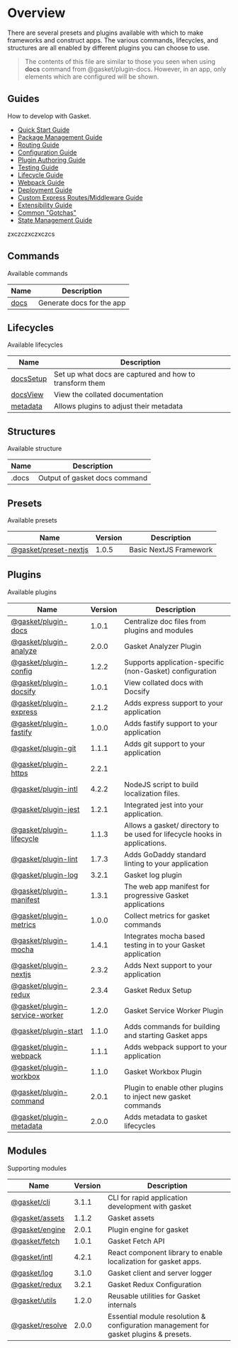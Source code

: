 # Overview

There are several presets and plugins available with which to make frameworks
and construct apps. The various commands, lifecycles, and structures are all
enabled by different plugins you can choose to use.

> The contents of this file are similar to those you seen when using **docs**
> command from @gasket/plugin-docs. However, in an app, only elements which are
> configured will be shown.

## Guides

How to develop with Gasket.

- [Quick Start Guide]
- [Package Management Guide]
- [Routing Guide]
- [Configuration Guide]
- [Plugin Authoring Guide]
- [Testing Guide]
- [Lifecycle Guide]
- [Webpack Guide]
- [Deployment Guide]
- [Custom Express Routes/Middleware Guide]
- [Extensibility Guide]
- [Common "Gotchas"]
- [State Management Guide]

<!-- GENERATED -->


zxczczxczxczcs
<!-- generated by `gasket docs` -->

## Commands

Available commands

| Name   | Description               |
| ------ | ------------------------- |
| [docs] | Generate docs for the app |

## Lifecycles

Available lifecycles

| Name        | Description                                             |
| ----------- | ------------------------------------------------------- |
| [docsSetup] | Set up what docs are captured and how to transform them |
| [docsView]  | View the collated documentation                         |
| [metadata]  | Allows plugins to adjust their metadata                 |

## Structures

Available structure

| Name  | Description                   |
| ----- | ----------------------------- |
| .docs | Output of gasket docs command |

## Presets

Available presets

| Name                    | Version | Description            |
| ----------------------- | ------- | ---------------------- |
| [@gasket/preset-nextjs] | 1.0.5   | Basic NextJS Framework |

## Plugins

Available plugins

| Name                            | Version | Description                                                                |
| ------------------------------- | ------- | -------------------------------------------------------------------------- |
| [@gasket/plugin-docs]           | 1.0.1   | Centralize doc files from plugins and modules                              |
| [@gasket/plugin-analyze]        | 2.0.0   | Gasket Analyzer Plugin                                                     |
| [@gasket/plugin-config]         | 1.2.2   | Supports application-specific (non-Gasket) configuration                   |
| [@gasket/plugin-docsify]        | 1.0.1   | View collated docs with Docsify                                            |
| [@gasket/plugin-express]        | 2.1.2   | Adds express support to your application                                   |
| [@gasket/plugin-fastify]        | 1.0.0   | Adds fastify support to your application                                   |
| [@gasket/plugin-git]            | 1.1.1   | Adds git support to your application                                       |
| [@gasket/plugin-https]          | 2.2.1   |                                                                            |
| [@gasket/plugin-intl]           | 4.2.2   | NodeJS script to build localization files.                                 |
| [@gasket/plugin-jest]           | 1.2.1   | Integrated jest into your application.                                     |
| [@gasket/plugin-lifecycle]      | 1.1.3   | Allows a gasket/ directory to be used for lifecycle hooks in applications. |
| [@gasket/plugin-lint]           | 1.7.3   | Adds GoDaddy standard linting to your application                          |
| [@gasket/plugin-log]            | 3.2.1   | Gasket log plugin                                                          |
| [@gasket/plugin-manifest]       | 1.3.1   | The web app manifest for progressive Gasket applications                   |
| [@gasket/plugin-metrics]        | 1.0.0   | Collect metrics for gasket commands                                        |
| [@gasket/plugin-mocha]          | 1.4.1   | Integrates mocha based testing in to your Gasket application               |
| [@gasket/plugin-nextjs]         | 2.3.2   | Adds Next support to your application                                      |
| [@gasket/plugin-redux]          | 2.3.4   | Gasket Redux Setup                                                         |
| [@gasket/plugin-service-worker] | 1.2.0   | Gasket Service Worker Plugin                                               |
| [@gasket/plugin-start]          | 1.1.0   | Adds commands for building and starting Gasket apps                        |
| [@gasket/plugin-webpack]        | 1.1.1   | Adds webpack support to your application                                   |
| [@gasket/plugin-workbox]        | 1.1.0   | Gasket Workbox Plugin                                                      |
| [@gasket/plugin-command]        | 2.0.1   | Plugin to enable other plugins to inject new gasket commands               |
| [@gasket/plugin-metadata]       | 2.0.0   | Adds metadata to gasket lifecycles                                         |

## Modules

Supporting modules

| Name              | Version | Description                                                                          |
| ----------------- | ------- | ------------------------------------------------------------------------------------ |
| [@gasket/cli]     | 3.1.1   | CLI for rapid application development with gasket                                    |
| [@gasket/assets]  | 1.1.2   | Gasket assets                                                                        |
| [@gasket/engine]  | 2.0.1   | Plugin engine for gasket                                                             |
| [@gasket/fetch]   | 1.0.1   | Gasket Fetch API                                                                     |
| [@gasket/intl]    | 4.2.1   | React component library to enable localization for gasket apps.                      |
| [@gasket/log]     | 3.1.0   | Gasket client and server logger                                                      |
| [@gasket/redux]   | 3.2.1   | Gasket Redux Configuration                                                           |
| [@gasket/utils]   | 1.2.0   | Reusable utilities for Gasket internals                                              |
| [@gasket/resolve] | 2.0.0   | Essential module resolution & configuration management for gasket plugins & presets. |

<!-- LINKS -->

[docs]:/packages/gasket-plugin-docs/README.md#commands
[docsSetup]:/packages/gasket-plugin-docs/README.md#docsSetup
[docsView]:/packages/gasket-plugin-docs/README.md#docsView
[metadata]:/packages/gasket-plugin-metadata/README.md#metadata
[@gasket/preset-nextjs]:/packages/gasket-preset-nextjs/README.md
[@gasket/plugin-docs]:/packages/gasket-plugin-docs/README.md
[@gasket/plugin-analyze]:/packages/gasket-plugin-analyze/README.md
[@gasket/plugin-config]:/packages/gasket-plugin-config/README.md
[@gasket/plugin-docsify]:/packages/gasket-plugin-docsify/README.md
[@gasket/plugin-express]:/packages/gasket-plugin-express/README.md
[@gasket/plugin-fastify]:/packages/gasket-plugin-fastify/README.md
[@gasket/plugin-git]:/packages/gasket-plugin-git/README.md
[@gasket/plugin-https]:/packages/gasket-plugin-https/README.md
[@gasket/plugin-intl]:/packages/gasket-plugin-intl/README.md
[@gasket/plugin-jest]:/packages/gasket-plugin-jest/README.md
[@gasket/plugin-lifecycle]:/packages/gasket-plugin-lifecycle/README.md
[@gasket/plugin-lint]:/packages/gasket-plugin-lint/README.md
[@gasket/plugin-log]:/packages/gasket-plugin-log/README.md
[@gasket/plugin-manifest]:/packages/gasket-plugin-manifest/README.md
[@gasket/plugin-metrics]:/packages/gasket-plugin-metrics/README.md
[@gasket/plugin-mocha]:/packages/gasket-plugin-mocha/README.md
[@gasket/plugin-nextjs]:/packages/gasket-plugin-nextjs/README.md
[@gasket/plugin-redux]:/packages/gasket-plugin-redux/README.md
[@gasket/plugin-service-worker]:/packages/gasket-plugin-service-worker/README.md
[@gasket/plugin-start]:/packages/gasket-plugin-start/README.md
[@gasket/plugin-webpack]:/packages/gasket-plugin-webpack/README.md
[@gasket/plugin-workbox]:/packages/gasket-plugin-workbox/README.md
[@gasket/plugin-command]:/packages/gasket-plugin-command/README.md
[@gasket/plugin-metadata]:/packages/gasket-plugin-metadata/README.md
[@gasket/cli]:/packages/gasket-cli/README.md
[@gasket/assets]:/packages/gasket-assets/README.md
[@gasket/engine]:/packages/gasket-engine/README.md
[@gasket/fetch]:/packages/gasket-fetch/README.md
[@gasket/intl]:/packages/gasket-intl/README.md
[@gasket/log]:/packages/gasket-log/README.md
[@gasket/redux]:/packages/gasket-redux/README.md
[@gasket/utils]:/packages/gasket-utils/README.md
[@gasket/resolve]:/packages/gasket-resolve/README.md
<!-- END GENERATED -->

[Configuration Guide]: guides/configuration.md
[Plugin Authoring Guide]: guides/plugins.md
[Package Management Guide]: guides/package-management.md
[Testing Guide]: guides/testing.md
[Webpack Guide]: guides/webpack.md
[Extensibility Guide]: guides/extensibility.md
[Deployment Guide]: guides/deployment.md
[Lifecycle Guide]: guides/lifecycles.md
[Custom Express Routes/Middleware Guide]: guides/express.md
[Routing Guide]: guides/routing.md
[State Management Guide]: guides/state-management.md
[Common "Gotchas"]: guides/gotchas.md
[Quick Start Guide]: guides/quick-start.md

